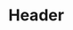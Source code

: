 <!-- TITLE: The Elven Assassins Stuff -->
<!-- SUBTITLE: A quick summary of The Elven Assassins Stuff -->

# Header